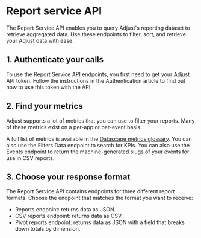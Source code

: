 # Report service API

The Report Service API enables you to query Adjust's reporting dataset to retrieve aggregated data. Use these endpoints to filter, sort, and retrieve your Adjust data with ease.

## 1. Authenticate your calls

To use the Report Service API endpoints, you first need to get your Adjust API token. Follow the instructions in the Authentication article to find out how to use this token with the API.

## 2. Find your metrics

Adjust supports a lot of metrics that you can use to filter your reports. Many of these metrics exist on a per-app or per-event basis.

A full list of metrics is available in the [Datascape metrics glossary](hc:datascape-metrics-glossary). You can also use the Filters Data endpoint to search for KPIs. You can also use the Events endpoint to return the machine-generated slugs of your events for use in CSV reports.

## 3. Choose your response format

The Report Service API contains endpoints for three different report formats. Choose the endpoint that matches the format you want to receive:

* Reports endpoint: returns data as JSON.
* CSV reports endpoint: returns data as CSV.
* Pivot reports endpoint: returns data as JSON with a field that breaks down totals by dimension.
